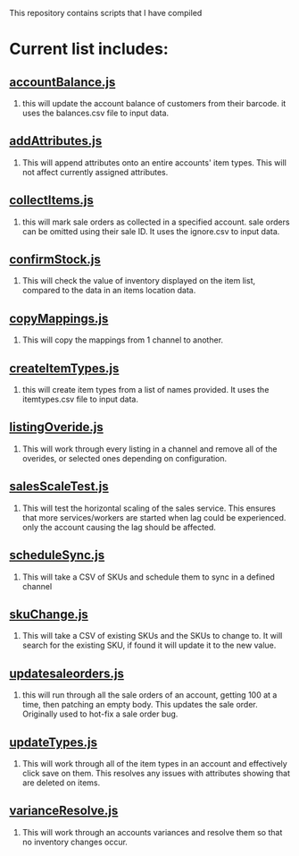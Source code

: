 This repository contains scripts that I have compiled

Current list includes:
===
[accountBalance.js](https://github.com/N4NO1/script/blob/main/Stokly-Scripts/accountBalance.js)
---
1. this will update the account balance of customers from their barcode.  it uses the balances.csv file to input data.

[addAttributes.js](https://github.com/N4NO1/script/blob/main/Stokly-Scripts/addAttributes.js)
---
1. This will append attributes onto an entire accounts' item types.  This will not affect currently assigned attributes.

[collectItems.js](https://github.com/N4NO1/script/blob/main/Stokly-Scripts/collectItems.js)
---
1. this will mark sale orders as collected in a specified account.  sale orders can be omitted using their sale ID.  It uses the ignore.csv to input data.

[confirmStock.js](https://github.com/N4NO1/script/blob/main/Stokly-Scripts/conmfirmStock.js)
---
1. This will check the value of inventory displayed on the item list, compared to the data in an items location data.

[copyMappings.js](https://github.com/N4NO1/script/blob/main/Stokly-Scripts/copyMappings.js)
---
1. This will copy the mappings from 1 channel to another. 

[createItemTypes.js](https://github.com/N4NO1/script/blob/main/Stokly-Scripts/createItemTypes.js)
---
1. this will create item types from a list of names provided. It uses the itemtypes.csv file to input data.

[listingOveride.js](https://github.com/N4NO1/script/blob/main/Stokly-Scripts/listingOveride.js)
---
1. This will work through every listing in a channel and remove all of the overides, or selected ones depending on configuration.

[salesScaleTest.js](https://github.com/N4NO1/script/blob/main/Stokly-Scripts/salesScaleTest.js)
---
1. This will test the horizontal scaling of the sales service. This ensures that more services/workers are started when lag could be experienced. only the account causing the lag should be affected.

[scheduleSync.js](https://github.com/N4NO1/script/blob/main/Stokly-Scripts/scheduleSync.js)
---
1. This will take a CSV of SKUs and schedule them to sync in a defined channel

[skuChange.js](https://github.com/N4NO1/script/blob/main/Stokly-Scripts/skuChange.js)
---
1. This will take a CSV of existing SKUs and the SKUs to change to.  It will search for the existing SKU, if found it will update it to the new value.

[updatesaleorders.js](https://github.com/N4NO1/script/blob/main/Stokly-Scripts/updatesaleorders.js)
---
1. this will run through all the sale orders of an account, getting 100 at a time, then patching an empty body.  This updates the sale order.  Originally used to hot-fix a sale order bug.

[updateTypes.js](https://github.com/N4NO1/script/blob/main/Stokly-Scripts/updateTypes.js)
---
1. This will work through all of the item types in an account and effectively click save on them.  This resolves any issues with attributes showing that are deleted on items.

[varianceResolve.js](https://github.com/N4NO1/script/blob/main/Stokly-Scripts/varianceResolve.js)
---
1. This will work through an accounts variances and resolve them so that no inventory changes occur.
